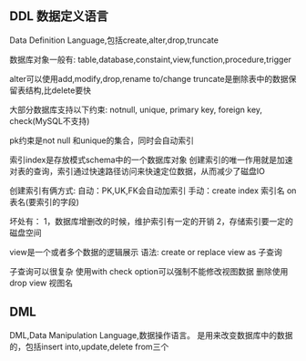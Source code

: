 ## DDL 数据定义语言
Data Definition Language,包括create,alter,drop,truncate

数据库对象一般有:
table,database,constaint,view,function,procedure,trigger

alter可以使用add,modify,drop,rename to/change
truncate是删除表中的数据保留表结构,比delete要快

大部分数据库支持以下约束:
notnull,
unique,
primary key,
foreign key,
check(MySQL不支持)

pk约束是not null 和unique的集合，同时会自动索引

索引index是存放模式schema中的一个数据库对象
创建索引的唯一作用就是加速对表的查询，索引通过快速路径访问来快速定位数据，从而减少了磁盘IO

创建索引有俩方式:
自动：PK,UK,FK会自动加索引
手动：create index 索引名 on 表名(要索引的字段)

坏处有：
1，数据库增删改的时候，维护索引有一定的开销
2，存储索引要一定的磁盘空间


view是一个或者多个数据的逻辑展示
语法: create or replace view as 子查询

子查询可以很复杂
使用with check option可以强制不能修改视图数据
删除使用drop view 视图名


## DML
DML,Data Manipulation Language,数据操作语言。
是用来改变数据库中的数据的，包括insert into,update,delete from三个








